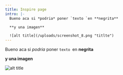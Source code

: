 ```yaml
---
title: Inspire page
intro: |-
  Bueno aca si *podria* poner `texto `en **negrita**

  **y una imagen**

  ![alt title](/uploads/screenshot_8.png "titlte")
---
```

Bueno aca si *podria* poner `texto `en **negrita**

**y una imagen**

![alt title](/uploads/screenshot_8.png "titlte")
